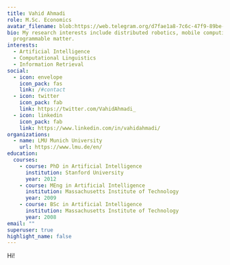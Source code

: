 ```yaml
---
title: Vahid Ahmadi
role: M.Sc. Economics
avatar_filename: blob:https://web.telegram.org/d7fae1a8-7c6c-47f9-89be-4524c9c7615b
bio: My research interests include distributed robotics, mobile computing and
  programmable matter.
interests:
  - Artificial Intelligence
  - Computational Linguistics
  - Information Retrieval
social:
  - icon: envelope
    icon_pack: fas
    link: /#contact
  - icon: twitter
    icon_pack: fab
    link: https://twitter.com/VahidAhmadi_
  - icon: linkedin
    icon_pack: fab
    link: https://www.linkedin.com/in/vahidahmadi/
organizations:
  - name: LMU Munich University
    url: https://www.lmu.de/en/
education:
  courses:
    - course: PhD in Artificial Intelligence
      institution: Stanford University
      year: 2012
    - course: MEng in Artificial Intelligence
      institution: Massachusetts Institute of Technology
      year: 2009
    - course: BSc in Artificial Intelligence
      institution: Massachusetts Institute of Technology
      year: 2008
email: ""
superuser: true
highlight_name: false
---
```

Hi!